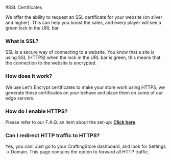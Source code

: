 #SSL Certificates

We offer the ability to request an SSL certificate for your website (on silver and higher). This can help you boost the sales, and every player will see a green lock in the URL bar.   
  
### What is SSL?
SSL is a secure way of connecting to a website. You know that a site is using SSL (HTTPS) when the lock in the URL bar is green, this means that the connection to the website is encrypted.   
  
### How does it work?
We use Let's Encrypt certificates to make your store work using HTTPS, we generate these certificates on your behave and place them on some of our edge servers.

### How do I enable HTTPS?
Please refer to our F.A.Q. an item about the set-up: [**Click here**](/general/set-up-ssl-certificates-for-your-store).

### Can I redirect HTTP traffic to HTTPS?  
Yes, you can! Just go to your CraftingStore dashboard, and look for Settings -&gt; Domain. This page contains the option to forward all HTTP traffic.